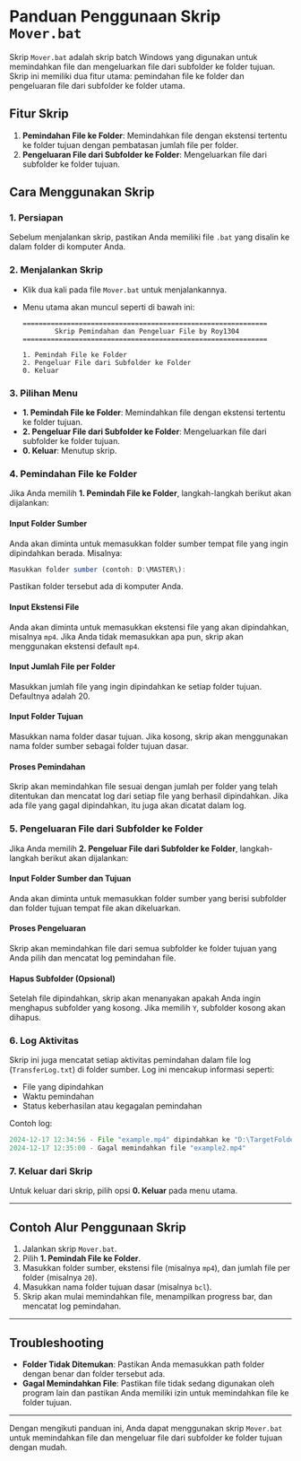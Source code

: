 # Panduan Penggunaan Skrip `Mover.bat`

Skrip `Mover.bat` adalah skrip batch Windows yang digunakan untuk memindahkan file dan mengeluarkan file dari subfolder ke folder tujuan. Skrip ini memiliki dua fitur utama: pemindahan file ke folder dan pengeluaran file dari subfolder ke folder utama.

## Fitur Skrip

1. **Pemindahan File ke Folder**: Memindahkan file dengan ekstensi tertentu ke folder tujuan dengan pembatasan jumlah file per folder.
2. **Pengeluaran File dari Subfolder ke Folder**: Mengeluarkan file dari subfolder ke folder tujuan.

## Cara Menggunakan Skrip

### 1. Persiapan

Sebelum menjalankan skrip, pastikan Anda memiliki file `.bat` yang disalin ke dalam folder di komputer Anda.

### 2. Menjalankan Skrip

- Klik dua kali pada file `Mover.bat` untuk menjalankannya.
- Menu utama akan muncul seperti di bawah ini:

    ```
    =============================================================
            Skrip Pemindahan dan Pengeluar File by Roy1304
    =============================================================
    
    1. Pemindah File ke Folder
    2. Pengeluar File dari Subfolder ke Folder
    0. Keluar
    ```

### 3. Pilihan Menu

- **1. Pemindah File ke Folder**: Memindahkan file dengan ekstensi tertentu ke folder tujuan.
- **2. Pengeluar File dari Subfolder ke Folder**: Mengeluarkan file dari subfolder ke folder tujuan.
- **0. Keluar**: Menutup skrip.

### 4. Pemindahan File ke Folder

Jika Anda memilih **1. Pemindah File ke Folder**, langkah-langkah berikut akan dijalankan:

#### Input Folder Sumber

Anda akan diminta untuk memasukkan folder sumber tempat file yang ingin dipindahkan berada. Misalnya:
```js
Masukkan folder sumber (contoh: D:\MASTER\):
```

Pastikan folder tersebut ada di komputer Anda.

#### Input Ekstensi File

Anda akan diminta untuk memasukkan ekstensi file yang akan dipindahkan, misalnya `mp4`. Jika Anda tidak memasukkan apa pun, skrip akan menggunakan ekstensi default `mp4`.

#### Input Jumlah File per Folder

Masukkan jumlah file yang ingin dipindahkan ke setiap folder tujuan. Defaultnya adalah 20.

#### Input Folder Tujuan

Masukkan nama folder dasar tujuan. Jika kosong, skrip akan menggunakan nama folder sumber sebagai folder tujuan dasar.

#### Proses Pemindahan

Skrip akan memindahkan file sesuai dengan jumlah per folder yang telah ditentukan dan mencatat log dari setiap file yang berhasil dipindahkan. Jika ada file yang gagal dipindahkan, itu juga akan dicatat dalam log.

### 5. Pengeluaran File dari Subfolder ke Folder

Jika Anda memilih **2. Pengeluar File dari Subfolder ke Folder**, langkah-langkah berikut akan dijalankan:

#### Input Folder Sumber dan Tujuan

Anda akan diminta untuk memasukkan folder sumber yang berisi subfolder dan folder tujuan tempat file akan dikeluarkan.

#### Proses Pengeluaran

Skrip akan memindahkan file dari semua subfolder ke folder tujuan yang Anda pilih dan mencatat log pemindahan file.

#### Hapus Subfolder (Opsional)

Setelah file dipindahkan, skrip akan menanyakan apakah Anda ingin menghapus subfolder yang kosong. Jika memilih `Y`, subfolder kosong akan dihapus.

### 6. Log Aktivitas

Skrip ini juga mencatat setiap aktivitas pemindahan dalam file log (`TransferLog.txt`) di folder sumber. Log ini mencakup informasi seperti:
- File yang dipindahkan
- Waktu pemindahan
- Status keberhasilan atau kegagalan pemindahan

Contoh log:
```js
2024-12-17 12:34:56 - File "example.mp4" dipindahkan ke "D:\TargetFolder\1"
2024-12-17 12:35:00 - Gagal memindahkan file "example2.mp4"
```


### 7. Keluar dari Skrip

Untuk keluar dari skrip, pilih opsi **0. Keluar** pada menu utama.

---

## Contoh Alur Penggunaan Skrip

1. Jalankan skrip `Mover.bat`.
2. Pilih **1. Pemindah File ke Folder**.
3. Masukkan folder sumber, ekstensi file (misalnya `mp4`), dan jumlah file per folder (misalnya `20`).
4. Masukkan nama folder tujuan dasar (misalnya `bcl`).
5. Skrip akan mulai memindahkan file, menampilkan progress bar, dan mencatat log pemindahan.

---

## Troubleshooting

- **Folder Tidak Ditemukan**: Pastikan Anda memasukkan path folder dengan benar dan folder tersebut ada.
- **Gagal Memindahkan File**: Pastikan file tidak sedang digunakan oleh program lain dan pastikan Anda memiliki izin untuk memindahkan file ke folder tujuan.

---

Dengan mengikuti panduan ini, Anda dapat menggunakan skrip `Mover.bat` untuk memindahkan file dan mengeluar file dari subfolder ke folder tujuan dengan mudah.
